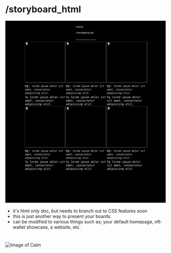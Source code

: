 # /storyboard_html 
  ![Image of Screenshot](screen_shot_01.jpg)
* it's html only doc, but needs to branch out to CSS features soon
* this is just another way to present your boards. 
* can be modified to various things such as; your default homepage, nft-wallet showcase, a website, etc.
 # #
  ![Image of Calm](https://i.giphy.com/media/7W9znA8nbvIdt7FZxN/giphy.webp)
